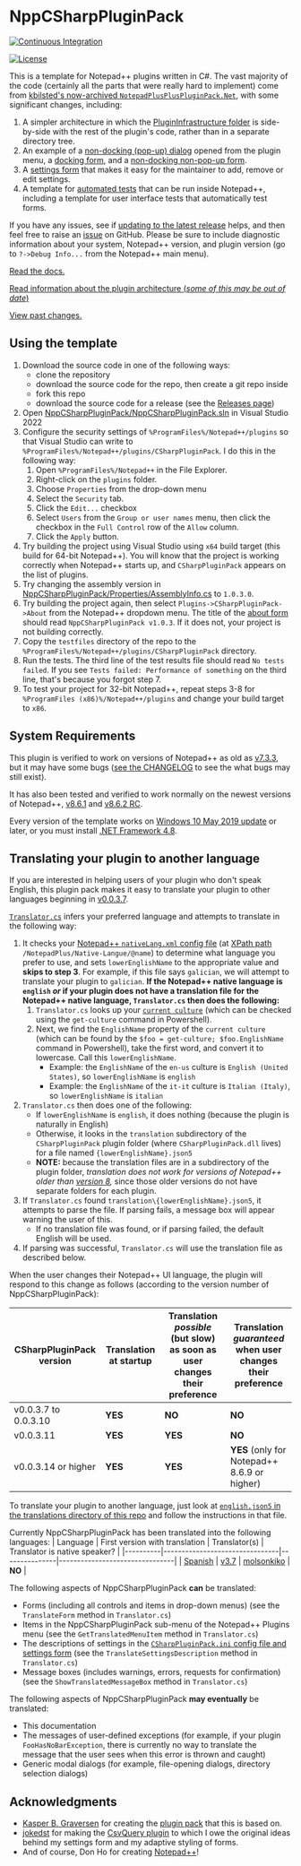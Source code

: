 # NppCSharpPluginPack

[![Continuous Integration](https://github.com/molsonkiko/NppCSharpPluginPack/actions/workflows/CI_build.yml/badge.svg)](https://github.com/molsonkiko/NppCSharpPluginPack/actions/workflows/CI_build.yml)

[![License](http://img.shields.io/badge/License-Apache_2-red.svg?style=flat)](http://www.apache.org/licenses/LICENSE-2.0)

This is a template for Notepad++ plugins written in C#. The vast majority of the code (certainly all the parts that were really hard to implement) come from [kbilsted's now-archived `NotepadPlusPlusPluginPack.Net`](https://github.com/kbilsted/NotepadPlusPlusPluginPack.Net), with some significant changes, including:

1. A simpler architecture in which the [PluginInfrastructure folder](/NppCSharpPluginPack/PluginInfrastructure/) is side-by-side with the rest of the plugin's code, rather than in a separate directory tree.
2. An example of a [non-docking (pop-up) dialog](/docs/README.md#about-form) opened from the plugin menu, a [docking form](/docs/README.md#selections-remembering-form), and a [non-docking non-pop-up form](/docs/README.md#dark-mode-test-form).
3. A [settings form](/docs/README.md#settings-form) that makes it easy for the maintainer to add, remove or edit settings.
4. A template for [automated tests](/docs/README.md#running-tests) that can be run inside Notepad++, including a template for user interface tests that automatically test forms.

If you have any issues, see if [updating to the latest release](https://github.com/molsonkiko/NppCSharpPluginPack/releases) helps, and then feel free to raise an [issue](https://github.com/molsonkiko/NppCSharpPluginPack/issues) on GitHub. Please be sure to include diagnostic information about your system, Notepad++ version, and plugin version (go to `?->Debug Info...` from the Notepad++ main menu).

[Read the docs.](/docs/README.md)

[Read information about the plugin architecture (*some of this may be out of date*)](/PluginPackArchitecture.md)

[View past changes.](/CHANGELOG.md)

## Using the template ##

1. Download the source code in one of the following ways:
    - clone the repository
    - download the source code for the repo, then create a git repo inside
    - fork this repo
    - download the source code for a release (see the [Releases page](https://github.com/molsonkiko/NppCSharpPluginPack/releases))
2. Open [NppCSharpPluginPack/NppCSharpPluginPack.sln](https://github.com/molsonkiko/NppCSharpPluginPack/blob/main/NppCSharpPluginPack/NppCSharpPluginPack.sln) in Visual Studio 2022
3. Configure the security settings of `%ProgramFiles%/Notepad++/plugins` so that Visual Studio can write to `%ProgramFiles%/Notepad++/plugins/CSharpPluginPack`. I do this in the following way:
    1. Open `%ProgramFiles%/Notepad++` in the File Explorer.
    2. Right-click on the `plugins` folder.
    3. Choose `Properties` from the drop-down menu
    4. Select the `Security` tab.
    5. Click the `Edit...` checkbox
    6. Select `Users` from the `Group or user names` menu, then click the checkbox in the `Full Control` row of the `Allow` column.
    7. Click the `Apply` button.
4. Try building the project using Visual Studio using `x64` build target (this build for 64-bit Notepad++). You will know that the project is working correctly when Notepad++ starts up, and `CSharpPluginPack` appears on the list of plugins.
5. Try changing the assembly version in [NppCSharpPluginPack/Properties/AssemblyInfo.cs](https://github.com/molsonkiko/NppCSharpPluginPack/blob/main/NppCSharpPluginPack/Properties/AssemblyInfo.cs) to `1.0.3.0`.
6. Try building the project again, then select `Plugins->CSharpPluginPack->About` from the Notepad++ dropdown menu. The title of the [about form](/docs/README.md#about-form) should read `NppCSharpPluginPack v1.0.3`. If it does not, your project is not building correctly.
7. Copy the `testfiles` directory of the repo to the `%ProgramFiles%/Notepad++/plugins/CSharpPluginPack` directory.
8. Run the tests. The third line of the test results file should read `No tests failed`. If you see `Tests failed: Performance of something` on the third line, that's because you forgot step 7.
9. To test your project for 32-bit Notepad++, repeat steps 3-8 for `%ProgramFiles (x86)%/Notepad++/plugins` and change your build target to `x86`.

## System Requirements ##

This plugin is verified to work on versions of Notepad++ as old as [v7.3.3](https://notepad-plus-plus.org/downloads/v7.3.3/), but it may have some bugs ([see the CHANGELOG](/CHANGELOG.md) to see the what bugs may still exist).

It has also been tested and verified to work normally on the newest versions of Notepad++, [v8.6.1](https://notepad-plus-plus.org/downloads/v8.6.1/) and [v8.6.2 RC](https://community.notepad-plus-plus.org/topic/25341/notepad-v8-6-2-release-candidate/19).

Every version of the template works on [Windows 10 May 2019 update](https://blogs.windows.com/windowsexperience/2019/05/21/how-to-get-the-windows-10-may-2019-update/) or later, or you must install [.NET Framework 4.8](https://dotnet.microsoft.com/en-us/download/dotnet-framework/net48).

## Translating your plugin to another language ##

If you are interested in helping users of your plugin who don't speak English, this plugin pack makes it easy to translate your plugin to other languages beginning in [v0.0.3.7](/CHANGELOG.md#004---unreleased-yyyy-mm-dd).

[`Translator.cs`](https://github.com/molsonkiko/NppCSharpPluginPack/blob/main/NppCSharpPluginPack/Utils/Translator.cs) infers your preferred language and attempts to translate in the following way:
1. It checks your [Notepad++ `nativeLang.xml` config file](https://npp-user-manual.org/docs/binary-translation/#creating-or-editing-a-translation) (at [XPath path](https://www.w3schools.com/xml/xml_xpath.asp) `/NotepadPlus/Native-Langue/@name`) to determine what language you prefer to use, and sets `lowerEnglishName` to the appropriate value and __skips to step 3__. For example, if this file says `galician`, we will attempt to translate your plugin to `galician`. __If the Notepad++ native language is `english` *or* if your plugin does not have a translation file for the Notepad++ native language, `Translator.cs` then does the following:__
    1. `Translator.cs` looks up your [`current culture`](https://learn.microsoft.com/en-us/powershell/module/microsoft.powershell.utility/get-culture?view=powershell-7.4) (which can be checked using the `get-culture` command in Powershell).
    2. Next, we find the `EnglishName` property of the `current culture` (which can be found by the `$foo = get-culture; $foo.EnglishName` command in Powershell), take the first word, and convert it to lowercase. Call this `lowerEnglishName`.
        - Example: the `EnglishName` of the `en-us` culture is `English (United States)`, so `lowerEnglishName` is `english`
        - Example: the `EnglishName` of the `it-it` culture is `Italian (Italy)`, so `lowerEnglishName` is `italian`
3. `Translator.cs` then does one of the following:
    - If `lowerEnglishName` is `english`, it does nothing (because the plugin is naturally in English)
    - Otherwise, it looks in the `translation` subdirectory of the `CSharpPluginPack` plugin folder (where `CSharpPluginPack.dll` lives) for a file named `{lowerEnglishName}.json5`
    - __NOTE:__ because the translation files are in a subdirectory of the plugin folder, *translation does not work for versions of Notepad++ older than [version 8](https://notepad-plus-plus.org/downloads/v8/),* since those older versions do not have separate folders for each plugin.
4. If `Translator.cs` found `translation\{lowerEnglishName}.json5`, it attempts to parse the file. If parsing fails, a message box will appear warning the user of this.
    - If no translation file was found, or if parsing failed, the default English will be used.
5. If parsing was successful, `Translator.cs` will use the translation file as described below.

When the user changes their Notepad++ UI language, the plugin will respond to this change as follows (according to the version number of NppCSharpPluginPack):

| CSharpPluginPack version | Translation at startup | Translation *possible* (but slow) as soon as user changes their preference | Translation *guaranteed* when user changes their preference |
|--------------------------|------------------------|----------------------------------------------------------------------------|-------------------------------------------------------------|
|  v0.0.3.7 to 0.0.3.10    |   __YES__              |   __NO__                                                                   |                   __NO__                                    |
|  v0.0.3.11               |   __YES__              |   __YES__                                                                  |                   __NO__                                    |
|  v0.0.3.14 or higher     |   __YES__              |   __YES__                                                                  |   __YES__ (only for Notepad++ 8.6.9 or higher)              |

To translate your plugin to another language, just look at [`english.json5` in the translations directory of this repo](https://github.com/molsonkiko/NppCSharpPluginPack/blob/main/translation/english.json5) and follow the instructions in that file.

Currently NppCSharpPluginPack has been translated into the following languages:
| Language | First version with translation | Translator(s) | Translator is native speaker?  |
|----------|--------------------------------|---------------|--------------------------------|
| [Spanish](https://github.com/molsonkiko/NppCSharpPluginPack/blob/main/translation/spanish.json5)  |   [v3.7](https://github.com/molsonkiko/NppCSharpPluginPack/commit/cc93a081e1fc1de3c10a953bb0d1ac035326b19e) |  [molsonkiko](https://github.com/molsonkiko)  |  __NO__ |


The following aspects of NppCSharpPluginPack __can__ be translated:
- Forms (including all controls and items in drop-down menus) (see the `TranslateForm` method in `Translator.cs`)
- Items in the NppCSharpPluginPack sub-menu of the Notepad++ Plugins menu (see the `GetTranslatedMenuItem` method in `Translator.cs`)
- The descriptions of settings in the [`CSharpPluginPack.ini` config file and settings form](/docs/README.md#settings-form) (see the `TranslateSettingsDescription` method in `Translator.cs`)
- Message boxes (includes warnings, errors, requests for confirmation) (see the `ShowTranslatedMessageBox` method in `Translator.cs`)

The following aspects of NppCSharpPluginPack __may eventually__ be translated:
- This documentation
- The messages of user-defined exceptions (for example, if your plugin `FooHasNoBarException`, there is currently no way to translate the message that the user sees when this error is thrown and caught)
- Generic modal dialogs (for example, file-opening dialogs, directory selection dialogs)

## Acknowledgments ##

* [Kasper B. Graversen](https://github.com/kbilsted) for creating the [plugin pack](https://github.com/kbilsted/NotepadPlusPlusPluginPack.Net) that this is based on.
* [jokedst](https://github.com/jokedst) for making the [CsvQuery plugin](https://github.com/jokedst/CsvQuery) to which I owe the original ideas behind my settings form and my adaptive styling of forms.
* And of course, Don Ho for creating [Notepad++](https://notepad-plus-plus.org/)!
